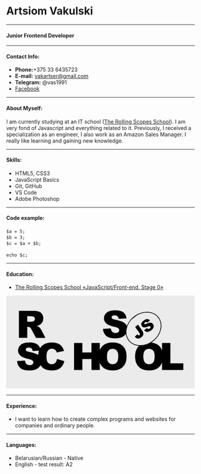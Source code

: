 # Artsiom Vakulski
-----
#### Junior Frontend Developer 
-----
#### Contact Info:

* **Phone:**+375 33 6435723
* **E-mail:** vakartser@gmail.com
* **Telegram:** @vas1991
* [Facebook](https://www.facebook.com/artsiom.brest)

-----
#### About Myself:
I am currently studying at an IT school ([The Rolling Scopes School](https://rs.school/)).  I am very fond of Javascript and everything related to it. Previously, I received a specialization as an engineer, I also work as an Amazon Sales Manager.
I really like learning and gaining new knowledge.

-----
#### Skills:
* HTML5, CSS3
* JavaScript Basics
* Git, GitHub
* VS Code
* Adobe Photoshop
-----
#### Code example:
```
$a = 5; 
$b = 3; 
$c = $a + $b; 
``` 

`echo $c;`

-----
#### Education:
* [The Rolling Scopes School «JavaScript/Front-end. Stage 0»](https://rs.school/)

![rs_school](img.jpg)

-----
#### Experience:
* I want to learn how to create complex programs and websites for companies and ordinary people.
-----

#### Languages:
* Belarusian/Russian - Native
* English - test result: A2